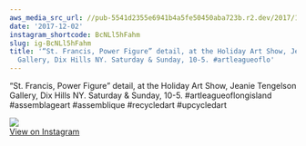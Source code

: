 ```yaml
---
aws_media_src_url: //pub-5541d2355e6941b4a5fe50450aba723b.r2.dev/2017/12/2017-12-02_16-06-42_UTC.jpg
date: '2017-12-02'
instagram_shortcode: BcNLl5hFahm
slug: ig-BcNLl5hFahm
title: '“St. Francis, Power Figure” detail, at the Holiday Art Show, Jeanie Tengelson
  Gallery, Dix Hills NY. Saturday & Sunday, 10-5. #artleagueoflo'
---
```


“St. Francis, Power Figure” detail, at the Holiday Art Show, Jeanie Tengelson Gallery, Dix Hills NY. Saturday & Sunday, 10-5. #artleagueoflongisland #assemblageart #assemblique #recycledart #upcycledart 

![](//pub-5541d2355e6941b4a5fe50450aba723b.r2.dev/2017/12/2017-12-02_16-06-42_UTC.jpg)   
[View on Instagram](https://www.instagram.com/p/BcNLl5hFahm/)